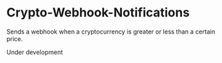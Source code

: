 # Crypto-Webhook-Notifications
Sends a webhook when a cryptocurrency is greater or less than a certain price.


Under development
